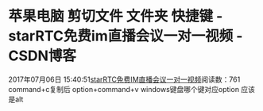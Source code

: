 # 苹果电脑 剪切文件 文件夹 快捷键 - starRTC免费im直播会议一对一视频 - CSDN博客
2017年07月06日 15:40:51[starRTC免费IM直播会议一对一视频](https://me.csdn.net/elesos)阅读数：761
command+c复制后
option+command+v
windows键盘哪个键对应option
应该是alt
